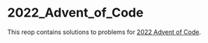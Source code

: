# 2022_Advent_of_Code

This reop contains solutions to problems for [2022 Advent of Code](https://adventofcode.com/2022).
